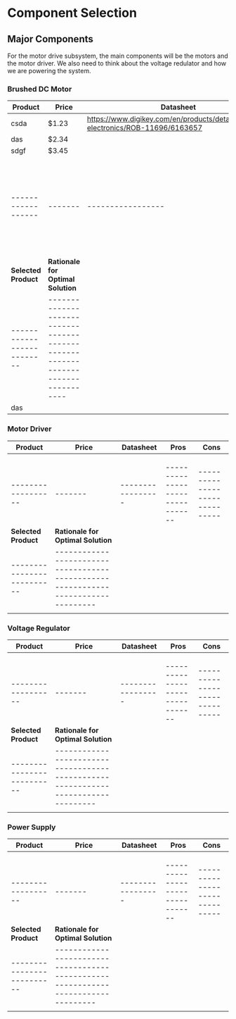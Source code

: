 # **Component Selection**

## **Major Components**
For the motor drive subsystem, the main components will be the motors and the motor driver. We also need to think about the voltage redulator and how we are powering the system.

### **Brushed DC Motor**
| Product          | Price | Datasheet       | Pros                           | Cons                         |
|------------------|-------|-----------------|--------------------------------|------------------------------|
|    csda              |   $1.23    |      https://www.digikey.com/en/products/detail/sparkfun-electronics/ROB-11696/6163657           |        good                        |      brushed                        |
|       das           |  $2.34     |                 |                                |                              |
|       sdgf           |  $3.45     |                 |                                |                              |
|------------------|-------|-----------------|--------------------------------|------------------------------|
| **Selected Product**     | **Rationale for Optimal Solution**                                              |
|--------------------------|---------------------------------------------------------------------------------|
|        das                  |                                                                                 |

### **Motor Driver**
| Product          | Price | Datasheet       | Pros                           | Cons                         |
|------------------|-------|-----------------|--------------------------------|------------------------------|
|                  |       |                 |                                |                              |
|                  |       |                 |                                |                              |
|                  |       |                 |                                |                              |
|------------------|-------|-----------------|--------------------------------|------------------------------|
| **Selected Product**     | **Rationale for Optimal Solution**                                              |
|--------------------------|---------------------------------------------------------------------------------|
|                          |                                                                                 |

### **Voltage Regulator**
| Product          | Price | Datasheet       | Pros                           | Cons                         |
|------------------|-------|-----------------|--------------------------------|------------------------------|
|                  |       |                 |                                |                              |
|                  |       |                 |                                |                              |
|                  |       |                 |                                |                              |
|------------------|-------|-----------------|--------------------------------|------------------------------|
| **Selected Product**     | **Rationale for Optimal Solution**                                              |
|--------------------------|---------------------------------------------------------------------------------|
|                          |                                                                                 |

### **Power Supply**
| Product          | Price | Datasheet       | Pros                           | Cons                         |
|------------------|-------|-----------------|--------------------------------|------------------------------|
|                  |       |                 |                                |                              |
|                  |       |                 |                                |                              |
|                  |       |                 |                                |                              |
|------------------|-------|-----------------|--------------------------------|------------------------------|
| **Selected Product**     | **Rationale for Optimal Solution**                                              |
|--------------------------|---------------------------------------------------------------------------------|
|                          |                                                                                 |
